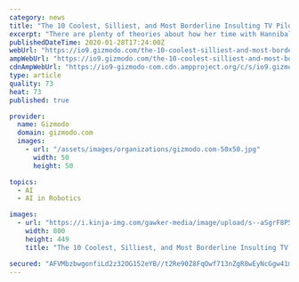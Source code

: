 ```yaml
---
category: news
title: "The 10 Coolest, Silliest, and Most Borderline Insulting TV Pilots of 2020"
excerpt: "There are plenty of theories about how her time with Hannibal impacted her, including one that insists she was being mind-controlled to become a government assassin ... better known as that show starring Karl Urban about robot cops that was pretty good except when it was awful. This could end up being something interesting, or it could turn ..."
publishedDateTime: 2020-01-28T17:24:00Z
webUrl: "https://io9.gizmodo.com/the-10-coolest-silliest-and-most-borderline-insulting-1841305564"
ampWebUrl: "https://io9.gizmodo.com/the-10-coolest-silliest-and-most-borderline-insulting-1841305564/amp"
cdnAmpWebUrl: "https://io9-gizmodo-com.cdn.ampproject.org/c/s/io9.gizmodo.com/the-10-coolest-silliest-and-most-borderline-insulting-1841305564/amp"
type: article
quality: 73
heat: 73
published: true

provider:
  name: Gizmodo
  domain: gizmodo.com
  images:
    - url: "/assets/images/organizations/gizmodo.com-50x50.jpg"
      width: 50
      height: 50

topics:
  - AI
  - AI in Robotics

images:
  - url: "https://i.kinja-img.com/gawker-media/image/upload/s--aSgrF8P5--/c_scale,f_auto,fl_progressive,q_80,w_800/civehnkykwkfwklensxt.jpg"
    width: 800
    height: 449
    title: "The 10 Coolest, Silliest, and Most Borderline Insulting TV Pilots of 2020"

secured: "AFVMbzbwgonfiLd2z32OG152eYB//t2Re90Z8FqOwf713nZgR8wEyNcGgw41mxwEC19JTuK6waZZBCz42/nmGgy5gG/JFIeZfVB1TGFfTfx69/Thx1X14tf6FtAZXLss1csojve7cBicevikyvpDwQAPiUyNeJa6G5AmK4uh2MMiBksOBZVvN8/aMTs+1ejWyz5B5ZQTP3lE8tN28t8us/HTGoCQinF+9awHeVIZPTiN3rh0EjZhF/rgX6s8yCqG4k1uu62SzaagNvc/cqwCBguPyBUdq9sUCkheOCutLbSMALdwWh7VaBJFfL5EeMns;5vh5J+dxBo3cOlGMvuacNQ=="
---
```


